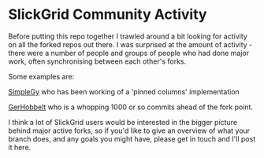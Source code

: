 # SlickGrid Community Activity

Before putting this repo together I trawled around a bit looking for activity on all the forked repos out there.
I was surprised at the amount of activity - there were a number of people and groups of people who had done major work, often synchronising between each other's forks.

Some examples are: 

[SimpleGy](https://github.com/SimplGy/SlickGrid/commits/master) who has been working of a 'pinned columns' implementation

[GerHobbelt](https://github.com/GerHobbelt/SlickGrid/commits/k0stya-rowspan) who is a whopping 1000 or so commits ahead of the fork point.

I think a lot of SlickGrid users would be interested in the bigger picture behind major active forks, so if you'd like to give an overview of what your branch does, and any goals you might have, please get in touch and I'll post it here.

